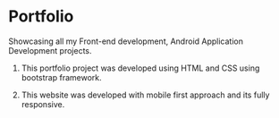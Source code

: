 # Portfolio
Showcasing all my Front-end development, Android Application Development projects.


1. This portfolio project was developed using HTML and CSS using bootstrap framework.


2. This website was developed with mobile first approach and its fully responsive.
